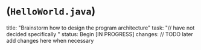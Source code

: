 # (`HelloWorld.java`)
title: "Brainstorm how to design the program architecture"
task: "// have not decided specifically " 
status: Begin [IN PROGRESS]
changes: // TODO later add changes here when necessary
